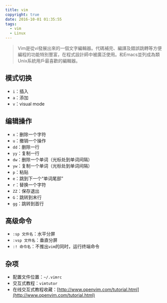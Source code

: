 ```yaml
---
title: vim
copyright: true
date: 2016-10-01 01:35:55
tags:
  - vim
  - Linux
---
```


> Vim是從vi發展出來的一個文字編輯器。代碼補完、編譯及錯誤跳轉等方便編程的功能特別豐富，在程式設計師中被廣泛使用。和Emacs並列成為類Unix系統用戶最喜歡的編輯器。

## 模式切换
- `i`：插入
- `a`：添加
- `v`：visual mode

## 编辑操作
- `x`：删除一个字符
- `u`：撤销一个操作
- `dd`：删除一行
- `yy`：复制一行
- `dw`：删除一个单词（光标处到单词间隔）
- `yw`：复制一个单词（光标处到单词间隔）
- `p`：粘贴
- `e`：跳到下一个“单词尾部”
- `r`：替换一个字符
- `ZZ`：保存退出
- `G`：跳转到末行
- `gg`：跳转到首行

## 高级命令
- `:sp 文件名`：水平分屏
- `:vsp 文件名`：垂直分屏
- `:! 命令名`：不推出`vim`的同时，运行终端命令

## 杂项
- 配置文件位置：`~/.vimrc`
- 交互式教程：`vimtutor`
- 在线交互式教程收藏：[http://www.openvim.com/tutorial.html](http://www.openvim.com/tutorial.html)
